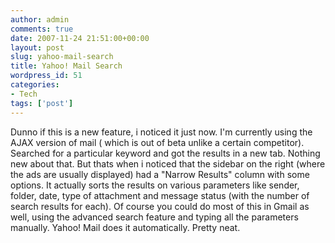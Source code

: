 ```yaml
---
author: admin
comments: true
date: 2007-11-24 21:51:00+00:00
layout: post
slug: yahoo-mail-search
title: Yahoo! Mail Search
wordpress_id: 51
categories:
- Tech
tags: ['post']
---
```


Dunno if this is a new feature, i noticed it just now. I'm currently using the AJAX version of mail ( which is out of beta unlike a certain competitor). Searched for a particular keyword and got the results in a new tab. Nothing new about that. But thats when i noticed that the sidebar on the right (where the ads are usually displayed) had a "Narrow Results" column with some options. It actually sorts the results on various parameters like sender, folder, date, type of attachment and message status (with the number of search results for each). Of course you could do most of this in Gmail as well, using the advanced search feature and typing all the parameters manually. Yahoo! Mail does it automatically. Pretty neat.
